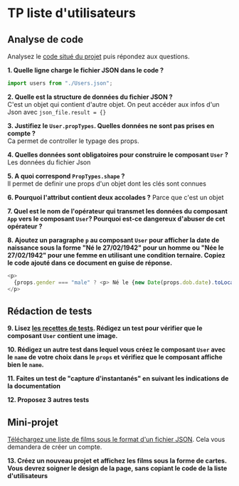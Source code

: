 # TP liste d'utilisateurs

## Analyse de code

Analysez le [code situé du projet](https://codesandbox.io/s/react-props-list-from-file-wqwn5) puis répondez aux questions.


**1. Quelle ligne charge le fichier JSON dans le code ?**  
```js 
import users from "./Users.json";
```

**2. Quelle est la structure de données du fichier JSON ?**  
C'est un objet qui contient d'autre objet. On peut accéder aux infos d'un Json avec `json_file.result = {}`

**3. Justifiez le `User.propTypes`. Quelles données ne sont pas prises en compte ?**  
Ca permet de controller le typage des props. 

**4. Quelles données sont obligatoires pour construire le composant `User` ?**  
Les données du fichier Json

**5. A quoi correspond `PropTypes.shape` ?**  
Il permet de definir une props d'un objet dont les clés sont connues

**6. Pourquoi l'attribut contient deux accolades ?**
Parce que c'est un objet

**7. Quel est le nom de l'opérateur qui transmet les données du composant `App` vers le composant `User`? Pourquoi est-ce dangereux d'abuser de cet opérateur ?**


**8. Ajoutez un paragraphe `p` au composant `User` pour afficher la date de naissance sous la forme "Né le 27/02/1942" pour un homme ou "Née le 27/02/1942" pour une femme en utilisant une condition ternaire. Copiez le code ajouté dans ce document en guise de réponse.**

```js
<p>
  {props.gender === "male" ? <p> Né le {new Date(props.dob.date).toLocaleDateString()} </p> : <p> Née le {new Date(props.dob.date).toLocaleDateString()}</p>}
</p>
```

## Rédaction de tests
**9. Lisez [les recettes de tests](https://fr.reactjs.org/docs/testing-recipes.html#gatsby-focus-wrapper). Rédigez un test pour vérifier que le composant `User` contient une image.**

**10. Rédigez un autre test dans lequel vous créez le composant `User` avec le `name` de votre choix dans le `props` et vérifiez que le composant affiche bien le `name`.**

**11. Faites un test de "capture d'instantanés" en suivant les indications de la documentation**

**12. Proposez 3 autres tests**


## Mini-projet 

[Téléchargez une liste de films sous le format d'un fichier JSON](https://imdb-api.com/). Cela vous demandera de créer un compte.

**13. Créez un nouveau projet et affichez les films sous la forme de cartes. Vous devrez soigner le design de la page, sans copiant le code de la liste d'utilisateurs**
